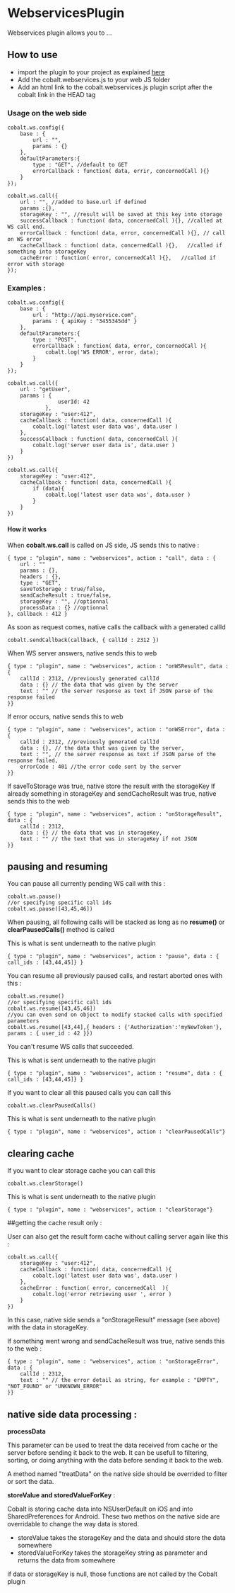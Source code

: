 WebservicesPlugin
===============

Webservices plugin allows you to ...


How to use
----------

* import the plugin to your project as explained [here](https://github.com/cobaltians/cobalt/wiki/Using-plugins)
* Add the cobalt.webservices.js to your web JS folder
* Add an html link to the cobalt.webservices.js plugin script after the cobalt link in the HEAD tag



### Usage on the web side

	cobalt.ws.config({
		base : {
			url : "", 
			params : {}
		},
		defaultParameters:{
			type : "GET", //default to GET
			errorCallback : function( data, errir, concernedCall ){}
		}
	});
	
	cobalt.ws.call({
		url : "", //added to base.url if defined
		params :{},
		storageKey : "", //result will be saved at this key into storage
		successCallback : function( data, concernedCall ){}, //called at WS call end. 
		errorCallback : function( data, error, concernedCall ){}, // call on WS error
		cacheCallback : function( data, concernedCall ){},   //called if something into storageKey
		cacheError : function( error, concernedCall ){},   //called if error with storage
	});


### Examples :

	cobalt.ws.config({
		base : {
			url : "http://api.myservice.com",
			params : { apiKey : "3455345dd" }
		},
		defaultParameters:{
			type : "POST",
			errorCallback : function( data, error, concernedCall ){
				cobalt.log('WS ERROR', error, data);
			}
		}
	});

	cobalt.ws.call({
		url : "getUser",
		params : {
                    userId: 42
                },
		storageKey : "user:412",
		cacheCallback : function( data, concernedCall ){
			cobalt.log('latest user data was', data.user )	
		},
		successCallback : function( data, concernedCall ){
			cobalt.log('server user data is', data.user )
		}
	})
	
	cobalt.ws.call({
		storageKey : "user:412",
		cacheCallback : function( data, concernedCall ){
			if (data){
				cobalt.log('latest user data was', data.user )	
			}
		}
	})
	
#### How it works

When **cobalt.ws.call** is called on JS side, JS sends this to native :
	
	{ type : "plugin", name : "webservices", action : "call", data : {
		url : ""
		params : {},
		headers : {},
		type : "GET",
		saveToStorage : true/false,
		sendCacheResult : true/false,
		storageKey : "", //optionnal
		processData : {} //optionnal
	}, callback : 412 }
	
As soon as request comes, native calls the callback with a generated callId
	
	cobalt.sendCallback(callback, { callId : 2312 })
	
When WS server answers, native sends this to web
	
	{ type : "plugin", name : "webservices", action : "onWSResult", data : {
		callId : 2312, //previously generated callId
		data : {} // the data that was given by the server
		text : "" // the server response as text if JSON parse of the response failed
	}}
	

If error occurs, native sends this to web
	
	{ type : "plugin", name : "webservices", action : "onWSError", data : {
		callId : 2312, //previously generated callId
		data : {}, // the data that was given by the server,
		text : "", // the server response as text if JSON parse of the response failed,
		errorCode : 401 //the error code sent by the server
	}}

If saveToStorage was true, native store the result with the storageKey
If already something in storageKey and sendCacheResult was true, native sends this to the web
	
	{ type : "plugin", name : "webservices", action : "onStorageResult", data : {
		callId : 2312,
		data : {} // the data that was in storageKey,
		text : "" // the text that was in storageKey if not JSON
	}}


	
	

## pausing and resuming

You can pause all currently pending WS call with this :

    cobalt.ws.pause()
    //or specifying specific call ids
    cobalt.ws.pause([43,45,46])
    
When pausing, all following calls will be stacked as long as no **resume()** or **clearPausedCalls()** method is called

This is what is sent underneath to the native plugin

    { type : "plugin", name : "webservices", action : "pause", data : { call_ids : [43,44,45]} }

You can resume all previously paused calls, and restart aborted ones with this :

    cobalt.ws.resume()
    //or specifying specific call ids
    cobalt.ws.resume([43,45,46])
    //you can even send on object to modify stacked calls with specified parameters
    cobalt.ws.resume([43,44],{ headers : {'Authorization':'myNewToken'}, params : { user_id : 42 }})
    
You can't resume WS calls that succeeded.

This is what is sent underneath to the native plugin

    { type : "plugin", name : "webservices", action : "resume", data : { call_ids : [43,44,45]} }

If you want to clear all this paused calls you can call this 

    cobalt.ws.clearPausedCalls()

This is what is sent underneath to the native plugin

    { type : "plugin", name : "webservices", action : "clearPausedCalls"}



## clearing cache

If you want to clear storage cache you can call this 

    cobalt.ws.clearStorage()

This is what is sent underneath to the native plugin

    { type : "plugin", name : "webservices", action : "clearStorage"}
    

##getting the cache result only :

User can also get the result form cache without calling server again like this :

	cobalt.ws.call({
		storageKey : "user:412",
		cacheCallback : function( data, concernedCall ){
			cobalt.log('latest user data was', data.user )	
		},
		cacheError : function( error, concernedCall  ){
			cobalt.log('error retrieving user ', error )	
		}
	})

In this case, native side sends a "onStorageResult" message (see above) with the data in storageKey. 

If something went wrong and sendCacheResult was true, native sends this to the web :

	{ type : "plugin", name : "webservices", action : "onStorageError", data : {
		callId : 2312,
		text : "" // the error detail as string, for example : "EMPTY", "NOT_FOUND" or "UNKNOWN_ERROR"
	}}

## native side data processing :

**processData**

This parameter can be used to treat the data received from cache or the server before sending it back to the web.
It can be usefull to filtering, sorting, or doing anything with the data before sending it back to the web.

A method named "treatData" on the native side should be overrided to filter or sort the data.


**storeValue and storedValueForKey** :

Cobalt is storing cache data into NSUserDefault on iOS and into SharedPreferences for Android. 
These two methos on the native side are overridable to change the way data is stored.

* storeValue takes the storageKey and the data and should store the data somewhere
* storedValueForKey takes the storageKey string as parameter and returns the data from somewhere

if data or storageKey is null, those functions are not called by the Cobalt plugin
	





